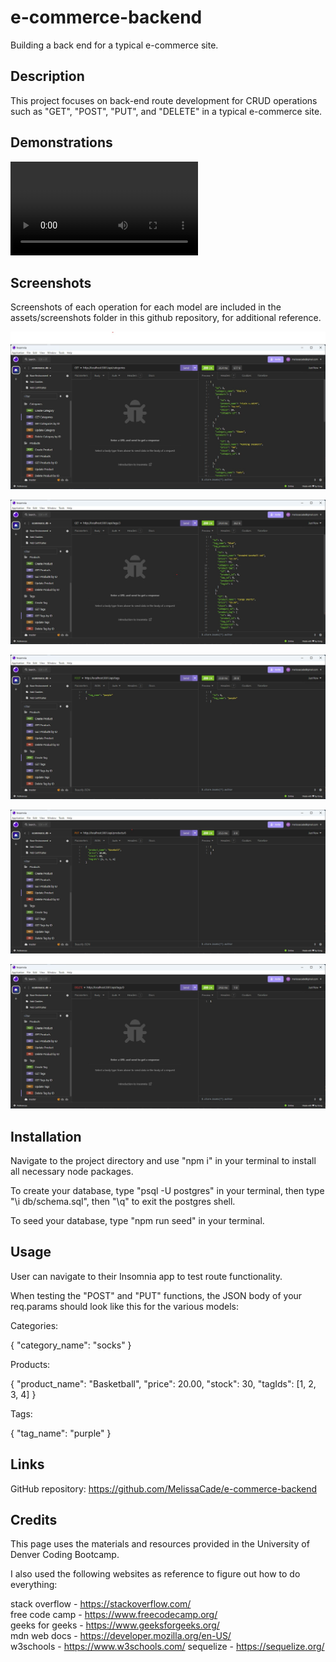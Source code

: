 # e-commerce-backend

Building a back end for a typical e-commerce site.

## Description

This project focuses on back-end route development for CRUD operations such as "GET", "POST", "PUT", and "DELETE" in a typical e-commerce site.

## Demonstrations

<video controls src="assets/video_walkthrough/e-commerce_vid_walkthrough.mp4" title="Demonstration Video"></video>

## Screenshots

Screenshots of each operation for each model are included in the assets/screenshots folder in this github repository, for additional reference.

![GET categories](./assets/screenshots/categories_get.jpg)

![GET products by ID](./assets/screenshots/products_get_by_id.jpg)

![POST tags](./assets/screenshots/tags_create.jpg)

![PUT products](./assets/screenshots/products_update.jpg)

![DELETE tags](./assets/screenshots/tags_delete.jpg)

## Installation

Navigate to the project directory and use "npm i" in your terminal to install all necessary node packages.

To create your database, type "psql -U postgres" in your terminal, then type "\i db/schema.sql", then "\q" to exit the postgres shell.

To seed your database, type "npm run seed" in your terminal.

## Usage

User can navigate to their Insomnia app to test route functionality.

When testing the "POST" and "PUT" functions, the JSON body of your req.params should look like this for the various models:

Categories:

{
"category_name": "socks"
}

Products:

{
"product_name": "Basketball",
"price": 20.00,
"stock": 30,
"tagIds": [1, 2, 3, 4]
}

Tags:

{
"tag_name": "purple"
}

## Links

GitHub repository: https://github.com/MelissaCade/e-commerce-backend

## Credits

This page uses the materials and resources provided in the University of Denver Coding Bootcamp.

I also used the following websites as reference to figure out how to do everything:

stack overflow - https://stackoverflow.com/  
free code camp - https://www.freecodecamp.org/  
geeks for geeks - https://www.geeksforgeeks.org/  
mdn web docs - https://developer.mozilla.org/en-US/  
w3schools - https://www.w3schools.com/
sequelize - https://sequelize.org/
